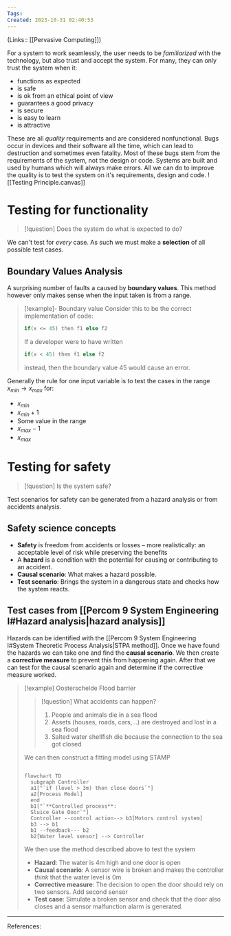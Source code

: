 ```yaml
---
Tags: 
Created: 2023-10-31 02:40:53
---
```

(Links:: [[Pervasive Computing]])

For a system to work seamlessly, the user needs to be *familiarized* with the technology, but also trust and accept the system. For many, they can only trust the system when it:
- functions as expected
- is safe
- is ok from an ethical point of view
- guarantees a good privacy
- is secure
- is easy to learn
- is attractive

These are all *quality* requirements and are considered nonfunctional.
Bugs occur in devices and their software all the time, which can lead to destruction and sometimes even fatality. Most of these bugs stem from the requirements of the system, not the design or code.
Systems are built and used by humans which will always make errors. All we can do to improve the quality is to test the system on it's requirements, design and code.
![[Testing Principle.canvas]]
# Testing for functionality
> [!question] Does the system do what is expected to do?

We can't test for *every* case. As such we must make a **selection** of all possible test cases.
## Boundary Values Analysis
A surprising number of faults a caused by **boundary values**. This method however only makes sense when the input taken is from a range.
> [!example]- Boundary value
> Consider this to be the correct implementation of code:
> ```python
> if(x <= 45) then f1 else f2
> ```
> If a developer were to have written 
> ```python
> if(x < 45) then f1 else f2
> ```
> instead, then the boundary value 45 would cause an error.

Generally the rule for one input variable is to test the cases in the range $x_{min}\to x_{max}$ for:
- $x_{min}$
- $x_{min}+1$
- Some value in the range
- $x_{max}-1$
- $x_{max}$
# Testing for safety
> [!question] Is the system safe?

Test scenarios for safety can be generated from a hazard analysis or from accidents analysis.
## Safety science concepts

- **Safety** is freedom from accidents or losses 
  – more realistically: an acceptable level of risk while preserving the benefits  
- A **hazard** is a condition with the potential for causing or contributing to an accident. 
- **Causal scenario**: What makes a hazard possible.  
- **Test scenario**: Brings the system in a dangerous state and checks how the system reacts.
## Test cases from [[Percom 9 System Engineering I#Hazard analysis|hazard analysis]]
Hazards can be identified with the [[Percom 9 System Engineering I#System Theoretic Process Analysis|STPA method]]. Once we have found the hazards we can take one and find the **causal scenario**. We then create a **corrective measure** to prevent this from happening again. After that we can test for the causal scenario again and determine if the corrective measure worked.

> [!example] Oosterschelde Flood barrier
> > [!question] What accidents can happen?
> > 1. People and animals die in a sea flood
> > 2. Assets (houses, roads, cars,...) are destroyed and lost in a sea flood
> > 3. Salted water shellfish die because the connection to the sea got closed
> 
> We can then construct a fitting model using STAMP
> ```mermaid
> 
> flowchart TD
> 	subgraph Controller
> 	a1["`if (level > 3m) then close doors`"] 
> 	a2[Process Model]
> 	end
> 	b1["`**Controlled process**:
> 	Sluice Gate Door`"]
> 	Controller --control action--> b3[Motors control system]
> 	b3 --> b1
> 	b1 --feedback--- b2
> 	b2[Water level sensor] --> Controller
> ```
> We then use the method described above to test the system
> - **Hazard**: The water is 4m high and one door is open
> - **Causal scenario**: A sensor wire is broken and makes the controller *think* that the water level is 0m
> - **Corrective measure**: The decision to open the door should rely on two sensors. Add second sensor
> - **Test case**: Simulate a broken sensor and check that the door also closes and a sensor malfunction alarm is generated.

---
References:
